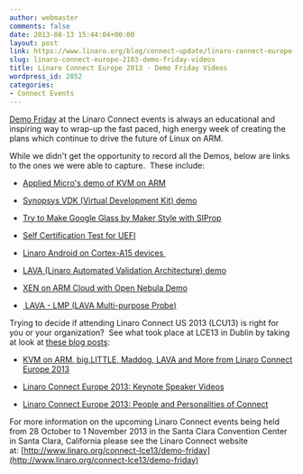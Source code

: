 ```yaml
---
author: webmaster
comments: false
date: 2013-08-13 15:44:04+00:00
layout: post
link: https://www.linaro.org/blog/connect-update/linaro-connect-europe-2103-demo-friday-videos/
slug: linaro-connect-europe-2103-demo-friday-videos
title: Linaro Connect Europe 2013 - Demo Friday Videos
wordpress_id: 2852
categories:
- Connect Events
---
```


[Demo Friday](http://www.linaro.org/connect-lce13/demo-friday) at the Linaro Connect events is always an educational and inspiring way to wrap-up the fast paced, high energy week of creating the plans which continue to drive the future of Linux on ARM.

While we didn't get the opportunity to record all the Demos, below are links to the ones we were able to capture.  These include:



	
  * [Applied Micro's demo of KVM on ARM](http://www.youtube.com/watch?v=M1B0j-GZwAI)

	
  * [Synopsys VDK (Virtual Development Kit) demo](http://www.youtube.com/watch?v=0WK_fLxXIy4)

	
  * [Try to Make Google Glass by Maker Style with SIProp](http://www.youtube.com/watch?v=JoAoW362Mwo)

	
  * [Self Certification Test for UEFI](http://www.youtube.com/watch?v=WRQrDjPuLIg)

	
  * [Linaro Android on Cortex-A15 devices ](http://www.youtube.com/watch?v=-TTn1jLCwhg)

	
  * [LAVA (Linaro Automated Validation Architecture) demo](http://www.youtube.com/watch?v=j7pZeV0AKZU)

	
  * [XEN on ARM Cloud with Open Nebula Demo](http://www.youtube.com/watch?v=xZP9YKv3P_E)

	
  * [ LAVA - LMP (LAVA Multi-purpose Probe)](http://www.youtube.com/watch?v=3Jaf5ILvVmQ)


Trying to decide if attending Linaro Connect US 2013 (LCU13) is right for you or your organization?  See what took place at LCE13 in Dublin by taking at look at [these blog posts](http://www.linaro.org/linaro-blog/category/connect-events/):



	
  * [KVM on ARM, big.LITTLE, Maddog, LAVA and More from Linaro Connect Europe 2013](http://www.linaro.org/linaro-blog/2013/07/19/kvm-on-arm-big-little-maddog-lava-and-more-from-linaro-connect-europe-2013/)

	
  * [Linaro Connect Europe 2013: Keynote Speaker Videos](http://www.linaro.org/linaro-blog/2013/07/19/linaro-connect-europe-2013-keynote-speaker-videos/)

	
  * [Linaro Connect Europe 2013: People and Personalities of Connect](http://www.linaro.org/linaro-blog/2013/07/18/linaro-connect-europe-2013-people-and-personalities-of-connect/)


For more information on the upcoming Linaro Connect events being held from 28 October to 1 November 2013 in the Santa Clara Convention Center in Santa Clara, California please see the Linaro Connect website at: [http://www.linaro.org/connect-lce13/demo-friday](http://www.linaro.org/connect-lce13/demo-friday)
